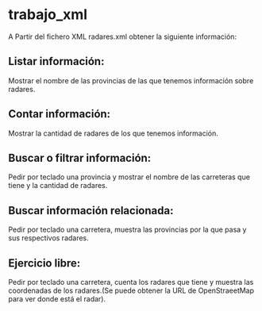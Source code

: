 # trabajo_xml


A Partir del fichero XML radares.xml obtener la siguiente información:

##    Listar información:
Mostrar el nombre de las provincias de las que tenemos información sobre radares.
##    Contar información:
Mostrar la cantidad de radares de los que tenemos información.
##    Buscar o filtrar información:
Pedir por teclado una provincia y mostrar el nombre de las carreteras que tiene y la cantidad de radares.
##    Buscar información relacionada:
Pedir por teclado una carretera, muestra las provincias por la que pasa y sus respectivos radares.
##    Ejercicio libre:
Pedir por teclado una carretera, cuenta los radares que tiene y muestra las coordenadas de los radares.(Se puede obtener la URL de OpenStraeetMap para ver donde está el radar).



